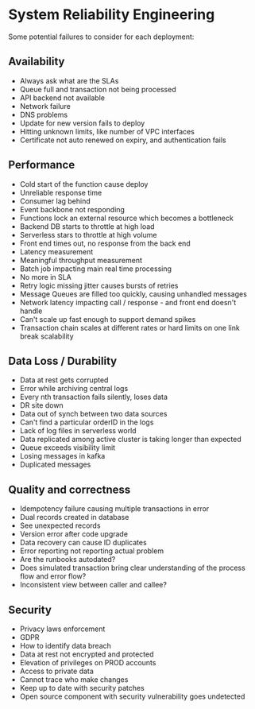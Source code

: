 # System Reliability Engineering

Some potential failures to consider for each deployment:

## Availability

* Always ask what are the SLAs
* Queue full and transaction not being processed
* API backend not available
* Network failure
* DNS problems
* Update for new version fails to deploy
* Hitting unknown limits, like number of VPC interfaces
* Certificate not auto renewed on expiry, and authentication fails

## Performance

* Cold start of the function cause deploy
* Unreliable response time
* Consumer lag behind
* Event backbone not responding 
* Functions lock an external resource which becomes a bottleneck
* Backend DB starts to throttle at high load
* Serverless stars to throttle at high volume
* Front end times out, no response from the back end
* Latency measurement
* Meaningful throughput measurement
* Batch job impacting main real time processing
* No more in SLA
* Retry logic missing jitter causes bursts of retries
* Message Queues are filled too quickly, causing unhandled messages
* Network latency impacting call / response - and front end doesn't handle
* Can't scale up fast enough to support demand spikes
* Transaction chain scales at different rates or hard limits on one link break scalability

## Data Loss / Durability

* Data at rest gets corrupted
* Error while archiving central logs
* Every nth transaction fails silently, loses data
* DR site down
* Data out of synch between two data sources
* Can't find a particular orderID in the logs
* Lack of log files in serverless world
* Data replicated among active cluster is taking longer than expected
* Queue exceeds visibility limit
* Losing messages in kafka
* Duplicated messages

## Quality and correctness

* Idempotency failure causing multiple transactions in error
* Dual records created in database
* See unexpected records
* Version error after code upgrade
* Data recovery can cause ID duplicates
* Error reporting not reporting actual problem
* Are the runbooks autodated?
* Does simulated transaction bring clear understanding of the process flow and error flow?
* Inconsistent view between caller and callee? 

## Security

* Privacy laws enforcement
* GDPR
* How to identify data breach
* Data at rest not encrypted and protected
* Elevation of privileges on PROD accounts
* Access to private data
* Cannot trace who make changes
* Keep up to date with security patches
* Open source component with security vulnerability goes undetected
